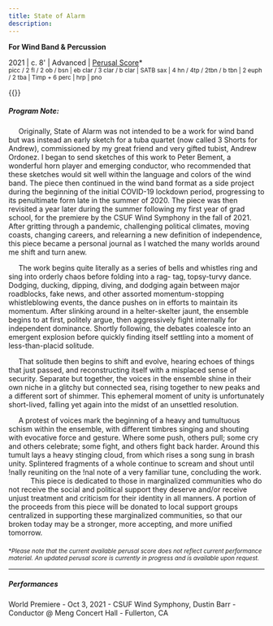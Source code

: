 ```yaml
---
title: State of Alarm
description:
---
```

**For Wind Band & Percussion**

2021     |     c. 8'     |     Advanced     |     [Perusal Score](</State of Alarm Perusal Score.pdf>)* <br>
<sub>picc / 2 fl / 2 ob / bsn | eb clar / 3 clar / b clar | SATB sax | 4 hn / 4tp / 2tbn / b tbn | 2 euph / 2 tba | Timp + 6 perc | hrp | pno</sub>

{{<youtube ztoL5xNwtSo>}}

##### Program Note: 

     Originally, State of Alarm was not intended to be a work for wind band but was instead an early sketch for a tuba quartet (now called 3 Shorts for Andrew), commissioned by my great friend and very gifted tubist, Andrew Ordonez. I began to send sketches of this work to Peter Bement, a wonderful horn player and emerging conductor, who recommended that these sketches would sit well within the language and colors of the wind band. The piece then continued in the wind band format as a side project during the beginning of the initial COVID-19 lockdown period, progressing to its penultimate form late in the summer of 2020. The piece was then revisited a year later during the summer following my first year of grad school, for the premiere by the CSUF Wind Symphony in the fall of 2021. After gritting through a pandemic, challenging political climates, moving coasts, changing careers, and relearning a new definition of independence, this piece became a personal journal as I watched the many worlds around me shift and turn anew.​

     The work begins quite literally as a series of bells and whistles ring and sing into orderly chaos before folding into a rag- tag, topsy-turvy dance. Dodging, ducking, dipping, diving, and dodging again between major roadblocks, fake news, and other assorted momentum-stopping whistleblowing events, the dance pushes on in efforts to maintain its momentum. After slinking around in a helter-skelter jaunt, the ensemble begins to at first, politely argue, then aggressively fight internally for independent dominance. Shortly following, the debates coalesce into an emergent explosion before quickly finding itself settling into a moment of less-than-placid solitude.

     That solitude then begins to shift and evolve, hearing echoes of things that just passed, and reconstructing itself with a misplaced sense of security. Separate but together, the voices in the ensemble shine in their own niche in a glitchy but connected sea, rising together to new peaks and a different sort of shimmer. This ephemeral moment of unity is unfortunately short-lived, falling yet again into the midst of an unsettled resolution.

     A protest of voices mark the beginning of a heavy and tumultuous schism within the ensemble, with different timbres singing and shouting with evocative force and gesture. Where some push, others pull; some cry and others celebrate; some fight, and others fight back harder. Around this tumult lays a heavy stinging cloud, from which rises a song sung in brash unity. Splintered fragments of a whole continue to scream and shout until !nally reuniting on the !nal note of a very familiar tune, concluding the work.
     
     This piece is dedicated to those in marginalized communities who do not receive the social and political support they deserve and/or receive unjust treatment and criticism for their identity in all manners. A portion of the proceeds from this piece will be donated to local support groups centralized in supporting these marginalized communities, so that our broken today may be a stronger, more accepting, and more unified tomorrow.

​<sub>\**Please note that the current available perusal score does not reflect current performance material. An updated perusal score is currently in progress and is available upon request.*</sub>

---
##### Performances

World Premiere - Oct 3, 2021 - CSUF Wind Symphony, Dustin Barr - Conductor @ Meng Concert Hall - Fullerton, CA